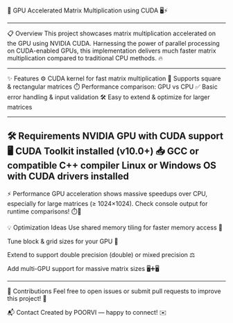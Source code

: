 🚀 GPU Accelerated Matrix Multiplication using CUDA 🖥️⚡

---
📋 Overview
This project showcases matrix multiplication accelerated on the GPU using NVIDIA CUDA. Harnessing the power of parallel processing on CUDA-enabled GPUs, this implementation delivers much faster matrix multiplication compared to traditional CPU methods. 🔥

---

✨ Features
⚙️ CUDA kernel for fast matrix multiplication
🔄 Supports square & rectangular matrices
⏱️ Performance comparison: GPU vs CPU
✅ Basic error handling & input validation
🛠️ Easy to extend & optimize for larger matrices

---
🛠️ Requirements
NVIDIA GPU with CUDA support 🖥️
CUDA Toolkit installed (v10.0+) 📥
GCC or compatible C++ compiler
Linux or Windows OS with CUDA drivers installed
---

⚡ Performance GPU acceleration shows massive speedups over CPU, especially for large matrices (≥ 1024×1024). Check console output for runtime comparisons! ⏱️💨

💡 Optimization Ideas Use shared memory tiling for faster memory access 🔄

Tune block & grid sizes for your GPU 🧮

Extend to support double precision (double) or mixed precision ⚖️

Add multi-GPU support for massive matrix sizes 🖥️➕🖥️

----

🤝 Contributions Feel free to open issues or submit pull requests to improve this project! 🚀

📬 Contact Created by POORVI — happy to connect! ✉️
